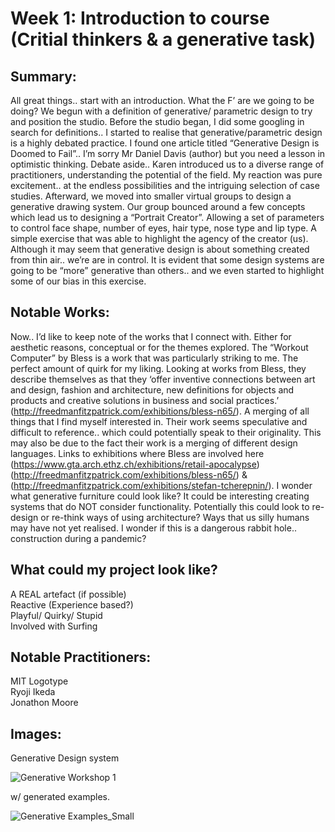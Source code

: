 # Week 1: Introduction to course (Critial thinkers & a generative task)

## Summary:  <br />
All great things.. start with an introduction. What the F’ are we going to be doing? We begun with a definition of generative/ parametric design to try and position the studio. Before the studio began, I did some googling in search for definitions.. I started to realise that generative/parametric design is a highly debated practice. I found one article titled “Generative Design is Doomed to Fail”.. I’m sorry Mr Daniel Davis (author) but you need a lesson in optimistic thinking. Debate aside.. Karen introduced us to a diverse range of practitioners, understanding the potential of the field. My reaction was pure excitement.. at the endless possibilities and the intriguing selection of case studies.  Afterward, we moved into smaller virtual groups to design a generative drawing system. Our group bounced around a few concepts which lead us to designing a “Portrait Creator”. Allowing a set of parameters to control face shape, number of eyes, hair type, nose type and lip type. A simple exercise that was able to highlight the agency of the creator (us). Although it may seem that generative design is about something created from thin air.. we’re are in control. It is evident that some design systems are going to be “more” generative than others.. and we even started to highlight some of our bias in this exercise. 

## Notable Works:  <br />
Now.. I’d like to keep note of the works that I connect with. Either for aesthetic reasons, conceptual or for the themes explored. The “Workout Computer” by Bless is a work that was particularly striking to me. The perfect amount of quirk for my liking. Looking at works from Bless, they describe themselves as that they ‘offer inventive connections between art and design, fashion and architecture, new definitions for objects and products and creative solutions in business and social practices.’ (http://freedmanfitzpatrick.com/exhibitions/bless-n65/). A merging of all things that I find myself interested in. Their work seems speculative and difficult to reference.. which could potentially speak to their originality. This may also be due to the fact their work is a merging of different design languages. Links to exhibitions where Bless are involved here (https://www.gta.arch.ethz.ch/exhibitions/retail-apocalypse) (http://freedmanfitzpatrick.com/exhibitions/bless-n65/) & (http://freedmanfitzpatrick.com/exhibitions/stefan-tcherepnin/). I wonder what generative furniture could look like? It could be interesting creating systems that do NOT consider functionality. Potentially this could look to re-design or re-think ways of using architecture? Ways that us silly humans may have not yet realised. I wonder if this is a dangerous rabbit hole.. construction during a pandemic? 

## What could my project look like?  <br />
A REAL artefact (if possible)  <br />
Reactive (Experience based?)  <br />
Playful/ Quirky/ Stupid  <br />
Involved with Surfing  <br />


## Notable Practitioners:  <br />
MIT Logotype  <br />
Ryoji Ikeda  <br />
Jonathon Moore  <br />

## Images:  <br />
Generative Design system  

![Generative Workshop 1](https://user-images.githubusercontent.com/68723193/88773087-091ed700-d1c5-11ea-90a3-bbceeb05a27e.jpg)

w/ generated examples.

![Generative Examples_Small](https://user-images.githubusercontent.com/68723193/88772895-c2c97800-d1c4-11ea-9b4c-4050d2fb1322.jpg)


